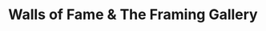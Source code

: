 ---
title: "Walls of Fame & The Framing Gallery"
url: /heathfield/walls-of-fame-and-the-framing-gallery/
shop: frame
---
